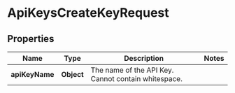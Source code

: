 

# ApiKeysCreateKeyRequest


## Properties

| Name | Type | Description | Notes |
|------------ | ------------- | ------------- | -------------|
|**apiKeyName** | **Object** | The name of the API Key. Cannot contain whitespace. |  |



